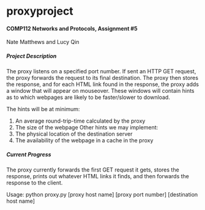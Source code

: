 # proxyproject 
#### COMP112 Networks and Protocols, Assignment #5
Nate Matthews and Lucy Qin

##### Project Description
The proxy listens on a specified port number. If sent an HTTP GET request, the proxy forwards 
the request to its final destination. The proxy then stores the response, and for each HTML
link found in the response, the proxy adds a window that will appear on mouseover. These windows
will contain hints as to which webpages are likely to be faster/slower to download. 

The hints will be at minimum:
1. An average round-trip-time calculated by the proxy
2. The size of the webpage
Other hints we may implement:
3. The physical location of the destination server
4. The availability of the webpage in a cache in the proxy

##### Current Progress
The proxy currently forwards the first GET request it gets, stores the response,
prints out whatever HTML links it finds, and then forwards the response to the client.

Usage: python proxy.py [proxy host name] [proxy port number] [destination host name]





